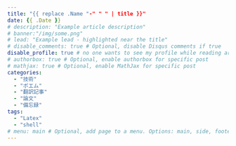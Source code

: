 ```yaml
---
title: "{{ replace .Name "-" " " | title }}"
date: {{ .Date }}
# description: "Example article description"
# banner:"/img/some.png"
# lead: "Example lead - highlighted near the title"
# disable_comments: true # Optional, disable Disqus comments if true
disable_profile: true # no one wants to see my profile while reading articles
# authorbox: true # Optional, enable authorbox for specific post
# mathjax: true # Optional, enable MathJax for specific post
categories:
  - "技術"
  - "ポエム"
  - "翻訳記事"
  - "論文"
  - "備忘録"
tags:
  - "Latex"
  - "shell"
# menu: main # Optional, add page to a menu. Options: main, side, footer
---
```

